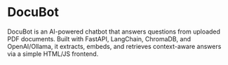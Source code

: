 # DocuBot
DocuBot is an AI-powered chatbot that answers questions from uploaded PDF documents. Built with FastAPI, LangChain, ChromaDB, and OpenAI/Ollama, it extracts, embeds, and retrieves context-aware answers via a simple HTML/JS frontend.

